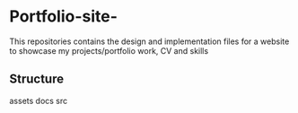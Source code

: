 # Portfolio-site-
This repositories contains the design and implementation files for a website to showcase my projects/portfolio work, CV and skills 
## Structure
assets
docs
src